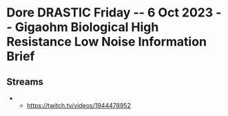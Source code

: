 # Dore DRASTIC Friday -- 6 Oct 2023 -- Gigaohm Biological High Resistance Low Noise Information Brief

## Streams
- - https://twitch.tv/videos/1944478952

